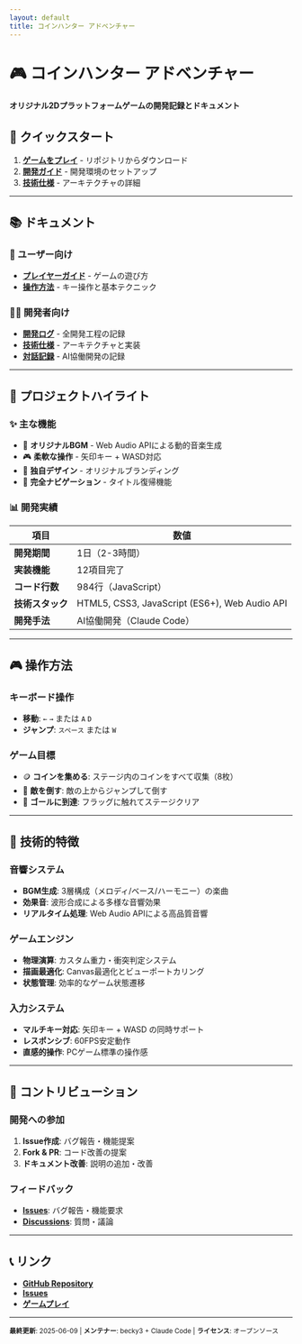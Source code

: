```yaml
---
layout: default
title: コインハンター アドベンチャー
---
```


# 🎮 コインハンター アドベンチャー

**オリジナル2Dプラットフォームゲームの開発記録とドキュメント**

## 🚀 クイックスタート

1. **[ゲームをプレイ](https://github.com/becky3/coin-hunter-adventure)** - リポジトリからダウンロード
2. **[開発ガイド](developer-guide)** - 開発環境のセットアップ
3. **[技術仕様](technical-specifications)** - アーキテクチャの詳細

---

## 📚 ドキュメント

### 🎯 ユーザー向け
- **[プレイヤーガイド](player-guide)** - ゲームの遊び方
- **[操作方法](#操作方法)** - キー操作と基本テクニック

### 👨‍💻 開発者向け
- **[開発ログ](development-log)** - 全開発工程の記録
- **[技術仕様](technical-specifications)** - アーキテクチャと実装
- **[対話記録](conversation-history)** - AI協働開発の記録

---

## 🌟 プロジェクトハイライト

### ✨ 主な機能
- 🎵 **オリジナルBGM** - Web Audio APIによる動的音楽生成
- 🎮 **柔軟な操作** - 矢印キー + WASD対応
- 🎨 **独自デザイン** - オリジナルブランディング
- 🔄 **完全ナビゲーション** - タイトル復帰機能

### 📊 開発実績

| 項目 | 数値 |
|------|------|
| **開発期間** | 1日（2-3時間） |
| **実装機能** | 12項目完了 |
| **コード行数** | 984行（JavaScript） |
| **技術スタック** | HTML5, CSS3, JavaScript (ES6+), Web Audio API |
| **開発手法** | AI協働開発（Claude Code） |

---

## 🎮 操作方法

### キーボード操作
- **移動**: `←` `→` または `A` `D`
- **ジャンプ**: `スペース` または `W`

### ゲーム目標
- 🪙 **コインを集める**: ステージ内のコインをすべて収集（8枚）
- 👾 **敵を倒す**: 敵の上からジャンプして倒す
- 🏁 **ゴールに到達**: フラッグに触れてステージクリア

---

## 🔧 技術的特徴

### 音響システム
- **BGM生成**: 3層構成（メロディ/ベース/ハーモニー）の楽曲
- **効果音**: 波形合成による多様な音響効果
- **リアルタイム処理**: Web Audio APIによる高品質音響

### ゲームエンジン
- **物理演算**: カスタム重力・衝突判定システム
- **描画最適化**: Canvas最適化とビューポートカリング
- **状態管理**: 効率的なゲーム状態遷移

### 入力システム
- **マルチキー対応**: 矢印キー + WASD の同時サポート
- **レスポンシブ**: 60FPS安定動作
- **直感的操作**: PCゲーム標準の操作感

---

## 🤝 コントリビューション

### 開発への参加
1. **Issue作成**: バグ報告・機能提案
2. **Fork & PR**: コード改善の提案
3. **ドキュメント改善**: 説明の追加・改善

### フィードバック
- **[Issues](https://github.com/becky3/coin-hunter-adventure/issues)**: バグ報告・機能要求
- **[Discussions](https://github.com/becky3/coin-hunter-adventure/discussions)**: 質問・議論

---

## 📞 リンク

- **[GitHub Repository](https://github.com/becky3/coin-hunter-adventure)**
- **[Issues](https://github.com/becky3/coin-hunter-adventure/issues)**
- **[ゲームプレイ](https://github.com/becky3/coin-hunter-adventure)**

---

<small>**最終更新**: 2025-06-09 | **メンテナー**: becky3 + Claude Code | **ライセンス**: オープンソース</small>